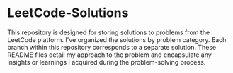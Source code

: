 # LeetCode-Solutions
This repository is designed for storing solutions to problems from the LeetCode platform. I've organized the solutions by problem category. Each branch within this repository corresponds to a separate solution. These README files detail my approach to the problem and encapsulate any insights or learnings I acquired during the problem-solving process.
